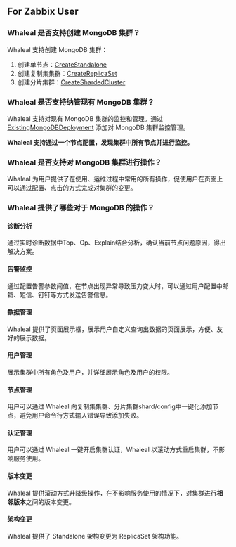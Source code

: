 ## For Zabbix User

### Whaleal 是否支持创建 MongoDB 集群？

Whaleal 支持创建 MongoDB 集群：

1. 创建单节点：[CreateStandalone](../02-Usage/MongoDB/CreateDeployment/CreateStandalone.md)
2. 创建复制集集群：[CreateReplicaSet](../02-Usage/MongoDB/CreateDeployment/CreateReplicaSet.md)
3. 创建分片集群：[CreateShardedCluster](../02-Usage/MongoDB/CreateDeployment/CreateShardedCluster.md)



### Whaleal 是否支持纳管现有 MongoDB 集群？

Whaleal 支持对现有 MongoDB 集群的监控和管理。通过 [ExistingMongoDBDeployment]() 添加对 MongoDB 集群监控管理。

**Whaleal 支持通过一个节点配置，发现集群中所有节点并进行监控。**



### Whaleal 是否支持对 MongoDB 集群进行操作？

Whaleal 为用户提供了在使用、运维过程中常用的所有操作，促使用户在页面上可以通过配置、点击的方式完成对集群的变更。



### Whaleal 提供了哪些对于 MongoDB 的操作？

#### 诊断分析

通过实时诊断数据中Top、Op、Explain结合分析，确认当前节点问题原因，得出解决方案。

#### 告警监控

通过配置告警参数阈值，在节点出现异常导致压力变大时，可以通过用户配置中邮箱、短信、钉钉等方式发送告警信息。

#### 数据管理

Whaleal 提供了页面展示框，展示用户自定义查询出数据的页面展示，方便、友好的展示数据。

#### 用户管理

展示集群中所有角色及用户，并详细展示角色及用户的权限。

#### 节点管理

用户可以通过 Whaleal 向复制集集群、分片集群shard/config中一键化添加节点，避免用户命令行方式输入错误导致添加失败。

#### 认证管理

用户可以通过 Whaleal 一键开启集群认证，Whaleal 以滚动方式重启集群，不影响服务使用。

#### 版本变更

Whaleal 提供滚动方式升降级操作，在不影响服务使用的情况下，对集群进行**相邻版本**之间的版本变更。

#### 架构变更

Whaleal 提供了 Standalone 架构变更为 ReplicaSet 架构功能。